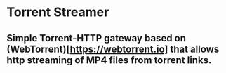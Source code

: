 # Torrent Streamer

## Simple Torrent-HTTP gateway based on (WebTorrent)[https://webtorrent.io] that allows http streaming of MP4 files from torrent links.